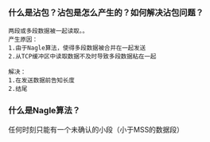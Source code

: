 ### 什么是沾包？沾包是怎么产生的？如何解决沾包问题？
```
两段或多段数据被一起读取。。
产生原因：
1.由于Nagle算法，使得多段数据被合并在一起发送
2.从TCP缓冲区中读取数据不及时导致多段数据粘在一起

解决：
1.在发送数据前告知长度
2.结尾
```


### 什么是Nagle算法？
任何时刻只能有一个未确认的小段（小于MSS的数据段）
